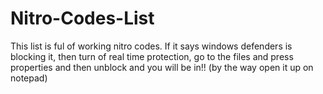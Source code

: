 # Nitro-Codes-List
This list is ful of working nitro codes. If it says windows defenders is blocking it, then turn of real time protection, go to the files and press properties and then unblock and you will be in!! (by the way open it up on notepad)
